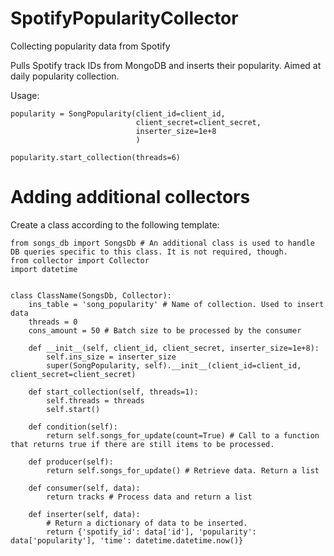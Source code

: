# SpotifyPopularityCollector
Collecting popularity data from Spotify

Pulls Spotify track IDs from MongoDB and inserts their popularity. Aimed at daily popularity collection.

Usage:
```
popularity = SongPopularity(client_id=client_id,
                            client_secret=client_secret,
                            inserter_size=1e+8
                            )

popularity.start_collection(threads=6)
```
# Adding additional collectors
Create a class according to the following template:
```
from songs_db import SongsDb # An additional class is used to handle DB queries specific to this class. It is not required, though.
from collector import Collector
import datetime


class ClassName(SongsDb, Collector):
    ins_table = 'song_popularity' # Name of collection. Used to insert data
    threads = 0
    cons_amount = 50 # Batch size to be processed by the consumer

    def __init__(self, client_id, client_secret, inserter_size=1e+8):
        self.ins_size = inserter_size
        super(SongPopularity, self).__init__(client_id=client_id, client_secret=client_secret)

    def start_collection(self, threads=1):
        self.threads = threads
        self.start()

    def condition(self):
        return self.songs_for_update(count=True) # Call to a function that returns true if there are still items to be processed.

    def producer(self):
        return self.songs_for_update() # Retrieve data. Return a list

    def consumer(self, data):
        return tracks # Process data and return a list

    def inserter(self, data):
        # Return a dictionary of data to be inserted.
        return {'spotify_id': data['id'], 'popularity': data['popularity'], 'time': datetime.datetime.now()}

```
